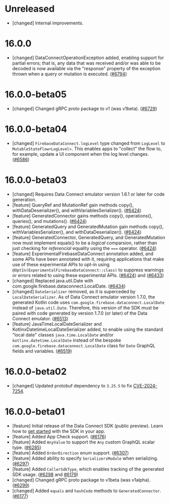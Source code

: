# Unreleased
* [changed] Internal improvements.

# 16.0.0
* [changed] DataConnectOperationException added, enabling support for partial
  errors; that is, any data that was received and/or was able to be decoded is
  now available via the "response" property of the exception thrown when a
  query or mutation is executed.
  ([#6794](https://github.com/firebase/firebase-android-sdk/pull/6794))

# 16.0.0-beta05
* [changed] Changed gRPC proto package to v1 (was v1beta).
  ([#6729](https://github.com/firebase/firebase-android-sdk/pull/6729))

# 16.0.0-beta04
* [changed] `FirebaseDataConnect.logLevel` type changed from `LogLevel` to
  `MutableStateFlow<LogLevel>`. This enables apps to "collect" the flow to,
  for example, update a UI component when the log level changes.
  ([#6586](https://github.com/firebase/firebase-android-sdk/pull/6586))

# 16.0.0-beta03
* [changed] Requires Data Connect emulator version 1.6.1 or later for code generation.
* [feature] QueryRef and MutationRef gain methods copy(), withDataDeserializer(),
  and withVariablesSerializer().
  ([#6424](https://github.com/firebase/firebase-android-sdk/pull/6424))
* [feature] GeneratedConnector gains methods copy(), operations(), queries(),
  and mutations().
  ([#6424](https://github.com/firebase/firebase-android-sdk/pull/6424))
* [feature] GeneratedQuery and GeneratedMutation gain methods copy(),
  withVariablesSerializer(), and withDataDeserializer().
  ([#6424](https://github.com/firebase/firebase-android-sdk/pull/6424))
* [feature] GeneratedConnector, GeneratedQuery, and GeneratedMutation now
  must implement equals() to be a _logical_ comparsion, rather than just
  checking for _referencial_ equality using the `===` operator.
  ([#6424](https://github.com/firebase/firebase-android-sdk/pull/6424))
* [feature] ExperimentalFirebaseDataConnect annotation added, and some
  APIs have been annotated with it, requiring applications that make use of
  these experimental APIs to opt-in using
  `@OptIn(ExperimentalFirebaseDataConnect::class)` to suppress warnings or
  errors related to using these experimental APIs.
  ([#6424](https://github.com/firebase/firebase-android-sdk/pull/6424)) and
  ([#6433](https://github.com/firebase/firebase-android-sdk/pull/6433))
* [changed] Replaced java.util.Date with
  com.google.firebase.dataconnect.LocalDate.
  ([#6434](https://github.com/firebase/firebase-android-sdk/pull/6434))
* [changed] `DateSerializer` removed, as it is superceded by
  `LocalDateSerializer`. As of Data Connect emulator version 1.7.0, the
  generated Kotlin code uses `com.google.firebase.dataconnect.LocalDate`
  instead of `java.util.Date`. Therefore, this version of the SDK must be
  paired with code generated by version 1.7.0 (or later) of the Data Connect
  emulator.
  ([#6513](https://github.com/firebase/firebase-android-sdk/pull/6513))
* [feature] JavaTimeLocalDateSerializer and KotlinxDatetimeLocalDateSerializer
  added, to enable using the standard "local date" classes `java.time.LocalDate`
  and/or `kotlinx.datetime.LocalDate` instead of the bespoke
  `com.google.firebase.dataconnect.LocalDate` class for `Date` GraphQL fields
  and variables.
  ([#6519](https://github.com/firebase/firebase-android-sdk/pull/6519))

# 16.0.0-beta02
* [changed] Updated protobuf dependency to `3.25.5` to fix
  [CVE-2024-7254](https://nvd.nist.gov/vuln/detail/CVE-2024-7254).

# 16.0.0-beta01
* [feature] Initial release of the Data Connect SDK (public preview). Learn how to
  [get started](https://firebase.google.com/docs/data-connect/android-sdk)
  with the SDK in your app.
* [feature] Added App Check support.
  ([#6176](https://github.com/firebase/firebase-android-sdk/pull/6176))
* [feature] Added `AnyValue` to support the `Any` custom GraphQL scalar type.
  ([#6285](https://github.com/firebase/firebase-android-sdk/pull/6285))
* [feature] Added `OrderDirection` enum support.
  ([#6307](https://github.com/firebase/firebase-android-sdk/pull/6307))
* [feature] Added ability to specify `SerializersModule` when serializing.
  ([#6297](https://github.com/firebase/firebase-android-sdk/pull/6297))
* [feature] Added `CallerSdkType`, which enables tracking of the generated SDK usage.
  ([#6298](https://github.com/firebase/firebase-android-sdk/pull/6298) and
  [#6179](https://github.com/firebase/firebase-android-sdk/pull/6179))
* [changed] Changed gRPC proto package to v1beta (was v1alpha).
  ([#6299](https://github.com/firebase/firebase-android-sdk/pull/6299))
* [changed] Added `equals` and `hashCode` methods to `GeneratedConnector`.
  ([#6177](https://github.com/firebase/firebase-android-sdk/pull/6177))

